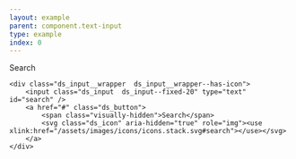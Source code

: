 ```yaml
---
layout: example
parent: component.text-input
type: example
index: 0
---
```


<div>
    <label class="ds_label" for="search">Search</label>

    <div class="ds_input__wrapper  ds_input__wrapper--has-icon">
        <input class="ds_input  ds_input--fixed-20" type="text" id="search" />
        <a href="#" class="ds_button">
            <span class="visually-hidden">Search</span>
            <svg class="ds_icon" aria-hidden="true" role="img"><use xlink:href="/assets/images/icons/icons.stack.svg#search"></use></svg>
        </a>
    </div>
</div>

